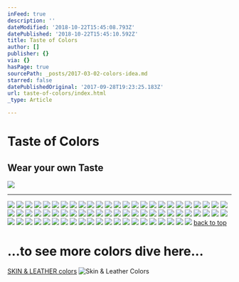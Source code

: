 ```yaml
---
inFeed: true
description: ''
dateModified: '2018-10-22T15:45:08.793Z'
datePublished: '2018-10-22T15:45:10.592Z'
title: Taste of Colors
author: []
publisher: {}
via: {}
hasPage: true
sourcePath: _posts/2017-03-02-colors-idea.md
starred: false
datePublishedOriginal: '2017-09-28T19:23:25.183Z'
url: taste-of-colors/index.html
_type: Article

---
```

# Taste of Colors

## **Wear your own Taste**
![](https://the-grid-user-content.s3-us-west-2.amazonaws.com/71c1157c-cec7-4cb0-ab5a-ae9e30e46ef7.jpg)

---

![](https://the-grid-user-content.s3-us-west-2.amazonaws.com/7a350670-4971-43fb-8115-7af8d71003fa.jpg)
![](https://the-grid-user-content.s3-us-west-2.amazonaws.com/42df3722-5073-4274-a4b2-20458ecdfe29.jpg)
![](https://the-grid-user-content.s3-us-west-2.amazonaws.com/f853f3d0-b5b5-4dee-8291-404a2970f17b.jpg)
![](https://the-grid-user-content.s3-us-west-2.amazonaws.com/77f691ac-06dd-420f-a96b-ca1f3c9261ae.jpg)
![](https://the-grid-user-content.s3-us-west-2.amazonaws.com/2cccf9e5-9334-49a7-bdce-fa7acb45928f.jpg)
![](https://the-grid-user-content.s3-us-west-2.amazonaws.com/606a3072-856a-4398-82f9-f878e3edc978.jpg)
![](https://the-grid-user-content.s3-us-west-2.amazonaws.com/35afdd4f-02aa-4c9d-ba61-57fbc63819cc.jpg)
![](https://the-grid-user-content.s3-us-west-2.amazonaws.com/dddf63a1-5195-4dc5-9fc7-682c6687c799.jpg)
![](https://the-grid-user-content.s3-us-west-2.amazonaws.com/00eb329c-f32c-4dde-9474-b6309d15a958.jpg)
![](https://the-grid-user-content.s3-us-west-2.amazonaws.com/d16af68e-5ed3-444c-8ca5-6a578467cee3.jpg)
![](https://the-grid-user-content.s3-us-west-2.amazonaws.com/537f0fbb-278c-45d3-87dc-c0e5728d1a12.jpg)
![](https://the-grid-user-content.s3-us-west-2.amazonaws.com/8453bc72-fd87-4c27-85e6-4f9368944846.jpg)
![](https://the-grid-user-content.s3-us-west-2.amazonaws.com/88af0c81-2895-4f86-a38b-a657f90c5a10.jpg)
![](https://the-grid-user-content.s3-us-west-2.amazonaws.com/b4a6799e-1d84-4a82-a80b-6ddf9d6f8603.jpg)
![](https://the-grid-user-content.s3-us-west-2.amazonaws.com/659357ce-6f5c-40ab-838f-f6746561a889.jpg)
![](https://the-grid-user-content.s3-us-west-2.amazonaws.com/38bc85db-8974-4885-9c65-33c9bac0823a.jpg)
![](https://the-grid-user-content.s3-us-west-2.amazonaws.com/85d6cc53-248f-450b-ae87-71e85ffa0c64.jpg)
![](https://the-grid-user-content.s3-us-west-2.amazonaws.com/62aba094-2107-4119-bb41-b9037afa7b5c.jpg)
![](https://the-grid-user-content.s3-us-west-2.amazonaws.com/deb41f4f-f8f7-4387-8dc4-d4ea4fb9e346.jpg)
![](https://the-grid-user-content.s3-us-west-2.amazonaws.com/ade9d54d-1786-41ae-a5b8-88f24ba18d57.jpg)
![](https://the-grid-user-content.s3-us-west-2.amazonaws.com/60c03a1b-2763-43b4-aaee-93198bb8b144.jpg)
![](https://the-grid-user-content.s3-us-west-2.amazonaws.com/d521115a-1cfa-4d89-802c-62a754aef692.jpg)
![](https://the-grid-user-content.s3-us-west-2.amazonaws.com/5e231dfc-5320-44e9-b4b5-ab6456c27f5e.jpg)
![](https://the-grid-user-content.s3-us-west-2.amazonaws.com/98376412-fe46-47fa-91b8-acbafe940fd3.jpg)
![](https://the-grid-user-content.s3-us-west-2.amazonaws.com/ed25b409-8152-49de-af85-6f4d3c2f475a.jpg)
![](https://the-grid-user-content.s3-us-west-2.amazonaws.com/3870a269-4c68-4e31-9da0-98778b443a85.jpg)
![](https://the-grid-user-content.s3-us-west-2.amazonaws.com/1cf24b65-330e-4e4f-b726-676ca3de4b42.jpg)
![](https://the-grid-user-content.s3-us-west-2.amazonaws.com/2146aa34-b17c-4dc3-af2e-5cee94085d0e.jpg)
![](https://the-grid-user-content.s3-us-west-2.amazonaws.com/fe4a5660-a5f6-4abb-8fe8-7524a03510be.jpg)
![](https://the-grid-user-content.s3-us-west-2.amazonaws.com/2ed7a41c-911f-474e-b613-86de980a149e.jpg)
![](https://the-grid-user-content.s3-us-west-2.amazonaws.com/83a74e95-25d3-44df-acf4-bc4da50fde47.jpg)
![](https://the-grid-user-content.s3-us-west-2.amazonaws.com/32b8ff46-d916-4478-9e45-df60df3ac0a9.jpg)
![](https://the-grid-user-content.s3-us-west-2.amazonaws.com/8c5c9377-a853-45d7-95ee-7919f055210a.jpg)
![](https://the-grid-user-content.s3-us-west-2.amazonaws.com/56685213-b52c-4435-9cb3-85fb53fe3a5a.jpg)
![](https://the-grid-user-content.s3-us-west-2.amazonaws.com/145f9f7e-3624-4f56-9c0e-e5d5ed795887.jpg)
![](https://the-grid-user-content.s3-us-west-2.amazonaws.com/a4a50ded-a84d-41ba-8971-c59ab9062881.jpg)
![](https://the-grid-user-content.s3-us-west-2.amazonaws.com/219b9d69-26e6-4dd0-8c50-23090cac2ff4.jpg)
![](https://the-grid-user-content.s3-us-west-2.amazonaws.com/78bdedc7-c21f-4727-b0ef-c4a644ffca7e.jpg)
![](https://the-grid-user-content.s3-us-west-2.amazonaws.com/17479e29-d2f8-4662-994c-9ee8129745f4.jpg)
![](https://the-grid-user-content.s3-us-west-2.amazonaws.com/ccd9803a-f6a9-43fe-a77f-bba6bf04ae49.jpg)
![](https://the-grid-user-content.s3-us-west-2.amazonaws.com/f2360f63-4f68-4e4b-b30d-9354fcdb8b2b.jpg)
![](https://the-grid-user-content.s3-us-west-2.amazonaws.com/4f61d3c3-3e89-4b15-8930-ca22a8ab7e3a.jpg)
![](https://the-grid-user-content.s3-us-west-2.amazonaws.com/bb075ca8-c2c9-4ac5-9947-2af092e426f9.jpg)
![](https://the-grid-user-content.s3-us-west-2.amazonaws.com/b0ceae52-f4dc-4819-b6d1-3262db98185a.jpg)
![](https://the-grid-user-content.s3-us-west-2.amazonaws.com/1977e326-4b16-446f-89c0-8042ddb971c4.jpg)
![](https://the-grid-user-content.s3-us-west-2.amazonaws.com/1fd4bc2b-6485-423d-95a2-22b89ca87733.jpg)
![](https://the-grid-user-content.s3-us-west-2.amazonaws.com/371914ae-79e4-4824-9536-51f873efa966.jpg)
![](https://the-grid-user-content.s3-us-west-2.amazonaws.com/c093642c-4694-4fb8-9264-df2350b06153.jpg)
![](https://the-grid-user-content.s3-us-west-2.amazonaws.com/a430d9bc-f078-4407-9058-8998a4ef5763.jpg)
![](https://the-grid-user-content.s3-us-west-2.amazonaws.com/1822cee2-4406-4fb9-a5eb-fd7962b3c0b4.jpg)
![](https://the-grid-user-content.s3-us-west-2.amazonaws.com/5a88862d-2bf2-4c78-b2e6-a866d331f564.jpg)
![](https://the-grid-user-content.s3-us-west-2.amazonaws.com/d93d3dad-5988-4b13-978a-1b0f959bc55a.jpg)
![](https://the-grid-user-content.s3-us-west-2.amazonaws.com/a3414ecd-3442-4814-84ff-089e11d84b28.jpg)
![](https://the-grid-user-content.s3-us-west-2.amazonaws.com/12096512-9150-4f9e-ac50-bf208b755e83.jpg)
![](https://the-grid-user-content.s3-us-west-2.amazonaws.com/62cf2693-e9cb-4c6d-9736-9cac47562c6e.jpg)
![](https://the-grid-user-content.s3-us-west-2.amazonaws.com/3a11a3b2-2fd3-4fa3-afba-a18487067694.jpg)
![](https://the-grid-user-content.s3-us-west-2.amazonaws.com/54568bea-8953-4447-b560-8641e696b60e.jpg)
![](https://the-grid-user-content.s3-us-west-2.amazonaws.com/0ec8efea-972a-4695-b62b-fa777d535ce9.jpg)
![](https://the-grid-user-content.s3-us-west-2.amazonaws.com/6617092d-3201-4eb9-9b13-d64ce440cdd2.jpg)
![](https://the-grid-user-content.s3-us-west-2.amazonaws.com/068c4f1f-3616-4d2a-9c5d-4b3710e15c43.jpg)
![](https://the-grid-user-content.s3-us-west-2.amazonaws.com/c94b0802-a4dc-488e-a068-d2b85f9b3099.jpg)
![](https://the-grid-user-content.s3-us-west-2.amazonaws.com/cf31d258-eae0-4477-b384-618e5d933c13.jpg)
![](https://the-grid-user-content.s3-us-west-2.amazonaws.com/fa4839d8-43f9-440d-bec3-4658bdbc92fd.jpg)
![](https://the-grid-user-content.s3-us-west-2.amazonaws.com/3764626f-a7cc-4abe-b460-b87658dac6b2.jpg)
![](https://the-grid-user-content.s3-us-west-2.amazonaws.com/8204ad17-f2ee-4a68-8c10-d3e6ed120d24.jpg)
![](https://the-grid-user-content.s3-us-west-2.amazonaws.com/15a959f7-3eba-448f-832b-b3a1065b173c.jpg)
![](https://the-grid-user-content.s3-us-west-2.amazonaws.com/2000babc-3da7-4083-88f0-53d74f46bb17.jpg)
![](https://the-grid-user-content.s3-us-west-2.amazonaws.com/2c319110-d95d-45b8-9033-981ca25fe079.jpg)
![](https://the-grid-user-content.s3-us-west-2.amazonaws.com/8b243bbb-84e5-49ca-bf72-c60da31393f8.jpg)
![](https://the-grid-user-content.s3-us-west-2.amazonaws.com/04bb35b2-e6a3-430a-9786-fecf12591857.jpg)
![](https://the-grid-user-content.s3-us-west-2.amazonaws.com/8b8b65f2-2bd1-418f-9ff6-2191bab6cdfa.jpg)
[back to top][0]

# ...to see more colors dive here...
[SKIN & LEATHER colors][1]
![Skin & Leather Colors](https://the-grid-user-content.s3-us-west-2.amazonaws.com/8710d002-8d6a-43c1-9643-8755d03cf775.jpg)

[0]: https://thegrid.ai/lgsamicrafts/taste-of-colors/
[1]: https://thegrid.ai/leather-colors/